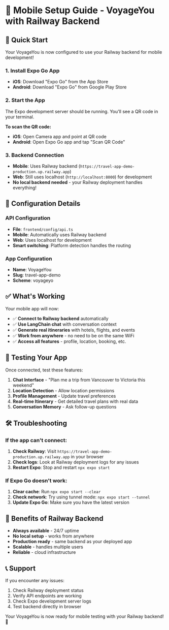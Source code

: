 # 📱 Mobile Setup Guide - VoyageYou with Railway Backend

## 🚀 Quick Start

Your VoyageYou is now configured to use your Railway backend for mobile development!

### 1. **Install Expo Go App**
- **iOS**: Download "Expo Go" from the App Store
- **Android**: Download "Expo Go" from Google Play Store

### 2. **Start the App**
The Expo development server should be running. You'll see a QR code in your terminal.

**To scan the QR code:**
- **iOS**: Open Camera app and point at QR code
- **Android**: Open Expo Go app and tap "Scan QR Code"

### 3. **Backend Connection**
- **Mobile**: Uses Railway backend (`https://travel-app-demo-production.up.railway.app`)
- **Web**: Still uses localhost (`http://localhost:8000`) for development
- **No local backend needed** - your Railway deployment handles everything!

## 🔧 Configuration Details

### API Configuration
- **File**: `frontend/config/api.ts`
- **Mobile**: Automatically uses Railway backend
- **Web**: Uses localhost for development
- **Smart switching**: Platform detection handles the routing

### App Configuration
- **Name**: VoyageYou
- **Slug**: travel-app-demo
- **Scheme**: voyageyo

## ✅ What's Working

Your mobile app will now:
- ✅ **Connect to Railway backend** automatically
- ✅ **Use LangChain chat** with conversation context
- ✅ **Generate real itineraries** with hotels, flights, and events
- ✅ **Work from anywhere** - no need to be on the same WiFi
- ✅ **Access all features** - profile, location, booking, etc.

## 🧪 Testing Your App

Once connected, test these features:
1. **Chat Interface** - "Plan me a trip from Vancouver to Victoria this weekend"
2. **Location Detection** - Allow location permissions
3. **Profile Management** - Update travel preferences
4. **Real-time Itinerary** - Get detailed travel plans with real data
5. **Conversation Memory** - Ask follow-up questions

## 🛠️ Troubleshooting

### If the app can't connect:
1. **Check Railway**: Visit `https://travel-app-demo-production.up.railway.app` in your browser
2. **Check logs**: Look at Railway deployment logs for any issues
3. **Restart Expo**: Stop and restart `npx expo start`

### If Expo Go doesn't work:
1. **Clear cache**: Run `npx expo start --clear`
2. **Check network**: Try using tunnel mode: `npx expo start --tunnel`
3. **Update Expo Go**: Make sure you have the latest version

## 🎉 Benefits of Railway Backend

- **Always available** - 24/7 uptime
- **No local setup** - works from anywhere
- **Production ready** - same backend as your deployed app
- **Scalable** - handles multiple users
- **Reliable** - cloud infrastructure

## 📞 Support

If you encounter any issues:
1. Check Railway deployment status
2. Verify API endpoints are working
3. Check Expo development server logs
4. Test backend directly in browser

Your VoyageYou is now ready for mobile testing with your Railway backend! 🚀
